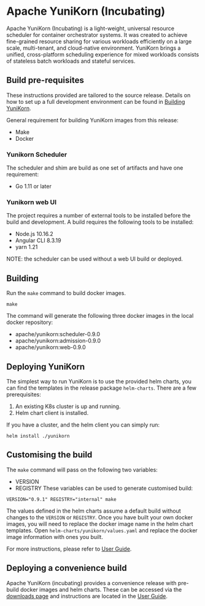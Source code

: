 <!--
#
# Licensed to the Apache Software Foundation (ASF) under one or more
# contributor license agreements.  See the NOTICE file distributed with
# this work for additional information regarding copyright ownership.
# The ASF licenses this file to You under the Apache License, Version 2.0
# (the "License"); you may not use this file except in compliance with
# the License.  You may obtain a copy of the License at
#
#     http://www.apache.org/licenses/LICENSE-2.0
#
# Unless required by applicable law or agreed to in writing, software
# distributed under the License is distributed on an "AS IS" BASIS,
# WITHOUT WARRANTIES OR CONDITIONS OF ANY KIND, either express or implied.
# See the License for the specific language governing permissions and
# limitations under the License.
#
-->

# Apache YuniKorn (Incubating)
Apache YuniKorn (Incubating) is a light-weight, universal resource scheduler for container orchestrator systems.
It was created to achieve fine-grained resource sharing for various workloads efficiently on a large scale, multi-tenant,
and cloud-native environment. YuniKorn brings a unified, cross-platform scheduling experience for mixed workloads consists
of stateless batch workloads and stateful services.

## Build pre-requisites
These instructions provided are tailored to the source release.
Details on how to set up a full development environment can be found in [Building YuniKorn](https://yunikorn.apache.org/docs/next/developer_guide/build).

General requirement for building YuniKorn images from this release:
* Make
* Docker 

### Yunikorn Scheduler
The scheduler and shim are build as one set of artifacts and have one requirement:
* Go 1.11 or later

### Yunikorn web UI
The project requires a number of external tools to be installed before the build and development.
A build requires the following tools to be installed:
* Node.js 10.16.2
* Angular CLI 8.3.19
* yarn 1.21

NOTE: the scheduler can be used without a web UI build or deployed.

## Building
Run the `make` command to build docker images.

```shell script
make
```
The command will generate the following three docker images in the local docker repository:
* apache/yunikorn:scheduler-0.9.0
* apache/yunikorn:admission-0.9.0
* apache/yunikorn:web-0.9.0 

## Deploying YuniKorn 
The simplest way to run YuniKorn is to use the provided helm charts, you can find the templates in the release 
package `helm-charts`.
There are a few prerequisites:
1. An existing K8s cluster is up and running.
2. Helm chart client is installed.

If you have a cluster, and the helm client you can simply run:
```shell script
helm install ./yunikorn
```

## Customising the build
The `make` command will pass on the following two variables:
* VERSION
* REGISTRY
These variables can be used to generate customised build: 
```shell script
VERSION="0.9.1" REGISTRY="internal" make
```

The values defined in the helm charts assume a default build without changes to the `VERSION` or `REGISTRY`. 
Once you have built your own docker images, you will need to replace the docker image name in the helm chart templates.
Open `helm-charts/yunikorn/values.yaml` and replace the docker image information with ones you built.

For more instructions, please refer to [User Guide](https://yunikorn.apache.org/docs/next/).

## Deploying a convenience build
Apache YuniKorn (incubating) provides a convenience release with pre-build docker images and helm charts.
These can be accessed via the [downloads page](https://yunikorn.apache.org/community/download) and instructions are 
located in the [User Guide](https://yunikorn.apache.org/docs/next/).